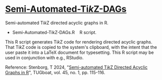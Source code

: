 # [Semi-Automated-Ti*k*Z-DAGs](https://github.com/tstenborg/Semi-Automated-TikZ-DAGs)

Semi-automated Ti*k*Z directed acyclic graphs in R.

- Semi-Automated-TikZ-DAGs.R &nbsp;&nbsp; R script.

This R script generates Ti*k*Z code for rendering directed acyclic graphs. That Ti*k*Z code is copied to the system's clipboard, with the intent that the user paste it into a LaTeX document for typesetting. This R script may be used in conjunction with e.g., RStudio.

Reference: Stenborg, T 2024, "[Semi-automated Ti*k*Z Directed Acyclic Graphs in R](https://tug.org/TUGboat/tb45-1/tb139stenborg-dags.pdf)", TUGboat, vol. 45, no. 1, pp. 115-116.

